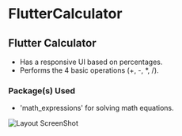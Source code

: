 # FlutterCalculator

## Flutter Calculator

- Has a responsive UI based on percentages.
- Performs the 4 basic operations (+, -, \*, /).

### Package(s) Used

- 'math_expressions' for solving math equations.

![Layout ScreenShot](/images/ss_01.jpeg)
